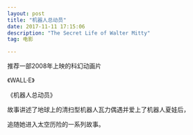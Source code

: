 ```yaml
---
layout: post
title: "机器人总动员"
date: 2017-11-11 17:15:06 
description: "The Secret Life of Walter Mitty"
tag: 电影

---
```




推荐一部2008年上映的科幻动画片

《WALL·E》

《机器人总动员》

故事讲述了地球上的清扫型机器人瓦力偶遇并爱上了机器人夏娃后，

追随她进入太空历险的一系列故事。



